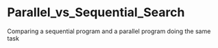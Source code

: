 # Parallel_vs_Sequential_Search
Comparing a sequential program and a parallel program doing the same task
